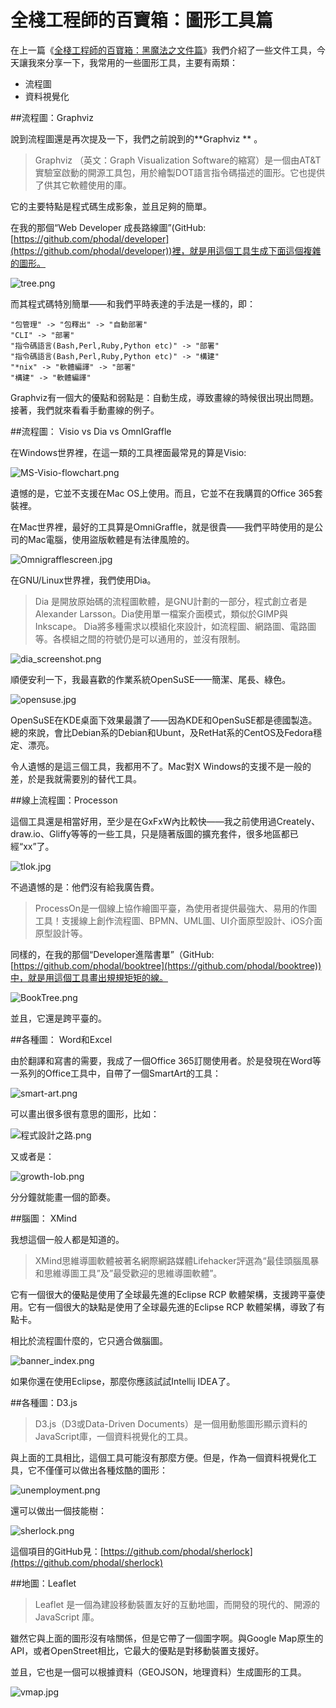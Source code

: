 全棧工程師的百寶箱：圖形工具篇
===

在上一篇《[全棧工程師的百寶箱：黑魔法之文件篇](http://mp.weixin.qq.com/s?__biz=MjM5Mjg4NDMwMA==&mid=2652973386&idx=1&sn=c775725513879f52b1d40219b7d457a4#rd)》我們介紹了一些文件工具，今天讓我來分享一下，我常用的一些圖形工具，主要有兩類：

  - 流程圖
  - 資料視覺化

##流程圖：Graphviz

說到流程圖還是再次提及一下，我們之前說到的**Graphviz ** 。

> Graphviz （英文：Graph Visualization Software的縮寫）是一個由AT&T實驗室啟動的開源工具包，用於繪製DOT語言指令碼描述的圖形。它也提供了供其它軟體使用的庫。

它的主要特點是程式碼生成影象，並且足夠的簡單。

在我的那個“Web Developer 成長路線圖”(GitHub: [https://github.com/phodal/developer](https://github.com/phodal/developer))裡，就是用這個工具生成下面這個複雜的圖形。

![tree.png](tree.png)

而其程式碼特別簡單——和我們平時表達的手法是一樣的，即：

```
"包管理" -> "包釋出" -> "自動部署"
"CLI" -> "部署"
"指令碼語言(Bash,Perl,Ruby,Python etc)" -> "部署"
"指令碼語言(Bash,Perl,Ruby,Python etc)" -> "構建"
"*nix" -> "軟體編譯" -> "部署"
"構建" -> "軟體編譯"
```

 Graphviz有一個大的優點和弱點是：自動生成，導致畫線的時候很出現出問題。接著，我們就來看看手動畫線的例子。

##流程圖： Visio vs Dia vs OmnIGraffle

在Windows世界裡，在這一類的工具裡面最常見的算是Visio:

![MS-Visio-flowchart.png](MS-Visio-flowchart.png)

遺憾的是，它並不支援在Mac OS上使用。而且，它並不在我購買的Office 365套裝裡。

在Mac世界裡，最好的工具算是OmniGraffle，就是很貴——我們平時使用的是公司的Mac電腦，使用盜版軟體是有法律風險的。

![Omnigrafflescreen.jpg](Omnigrafflescreen.jpg)

在GNU/Linux世界裡，我們使用Dia。

> Dia 是開放原始碼的流程圖軟體，是GNU計劃的一部分，程式創立者是Alexander Larsson。Dia使用單一檔案介面模式，類似於GIMP與Inkscape。 Dia將多種需求以模組化來設計，如流程圖、網路圖、電路圖等。各模組之間的符號仍是可以通用的，並沒有限制。

![dia_screenshot.png](dia_screenshot.png)

順便安利一下，我最喜歡的作業系統OpenSuSE——簡潔、尾長、綠色。

![opensuse.jpg](opensuse.jpg)

OpenSuSE在KDE桌面下效果最讚了——因為KDE和OpenSuSE都是德國製造。總的來說，會比Debian系的Debian和Ubunt，及RetHat系的CentOS及Fedora穩定、漂亮。

令人遺憾的是這三個工具，我都用不了。Mac對X Windows的支援不是一般的差，於是我就需要別的替代工具。

##線上流程圖：Processon

這個工具還是相當好用，至少是在GxFxW內比較快——我之前使用過Creately、draw.io、Gliffy等等的一些工具，只是隨著版圖的擴充套件，很多地區都已經“xx”了。

![tlok.jpg](tlok.jpg)

不過遺憾的是：他們沒有給我廣告費。

> ProcessOn是一個線上協作繪圖平臺，為使用者提供最強大、易用的作圖工具！支援線上創作流程圖、BPMN、UML圖、UI介面原型設計、iOS介面原型設計等。

同樣的，在我的那個“Developer進階書單”（GitHub: [https://github.com/phodal/booktree](https://github.com/phodal/booktree))中，就是用這個工具畫出規規矩矩的線。

![BookTree.png](BookTree.png)

並且，它還是跨平臺的。

##各種圖： Word和Excel

由於翻譯和寫書的需要，我成了一個Office 365訂閱使用者。於是發現在Word等一系列的Office工具中，自帶了一個SmartArt的工具：

![smart-art.png](smart-art.png)

可以畫出很多很有意思的圖形，比如：

![程式設計之路.png](程式設計之路.png)

又或者是：

![growth-lob.png](growth-lob.png)

分分鐘就能畫一個的節奏。

##腦圖： XMind

我想這個一般人都是知道的。

> XMind思維導圖軟體被著名網際網路媒體Lifehacker評選為“最佳頭腦風暴和思維導圖工具”及”最受歡迎的思維導圖軟體”。

它有一個很大的優點是使用了全球最先進的Eclipse RCP 軟體架構，支援跨平臺使用。它有一個很大的缺點是使用了全球最先進的Eclipse RCP 軟體架構，導致了有點卡。

相比於流程圖什麼的，它只適合做腦圖。

![banner_index.png](banner_index.png)

如果你還在使用Eclipse，那麼你應該試試Intellij IDEA了。

##各種圖：D3.js

> D3.js（D3或Data-Driven Documents）是一個用動態圖形顯示資料的JavaScript庫，一個資料視覺化的工具。

與上面的工具相比，這個工具可能沒有那麼方便。但是，作為一個資料視覺化工具，它不僅僅可以做出各種炫酷的圖形：

![unemployment.png](unemployment.png)

還可以做出一個技能樹：

![sherlock.png](sherlock.png)

這個項目的GitHub見：[https://github.com/phodal/sherlock](https://github.com/phodal/sherlock)

##地圖：Leaflet

> Leaflet 是一個為建設移動裝置友好的互動地圖，而開發的現代的、開源的JavaScript 庫。

雖然它與上面的圖形沒有啥關係，但是它帶了一個圖字啊。與Google Map原生的API，或者OpenStreet相比，它最大的優點是對移動裝置支援好。

並且，它也是一個可以根據資料（GEOJSON，地理資料）生成圖形的工具。

![vmap.jpg](vmap.jpg)
